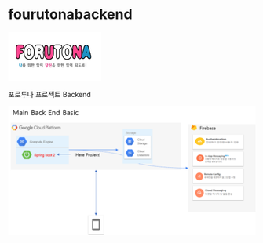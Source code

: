# fourutonabackend


<img src="https://github.com/kimbakcho/forutonabackend/blob/master/formain.png" width="190" height="100">

포로투나 프로젝트 Backend

<img src="https://github.com/kimbakcho/forutonabackend/blob/master/backend.png">


